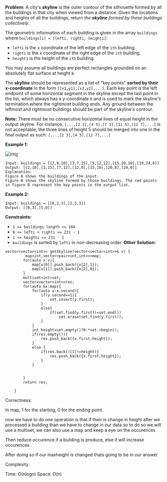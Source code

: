 **Problem:**
A city's **skyline** is the outer contour of the silhouette formed by all the buildings in that city when viewed from a distance. Given the locations and heights of all the buildings, return *the **skyline** formed by these buildings collectively*.

The geometric information of each building is given in the array `buildings` where `buildings[i] = [lefti, righti, heighti]`:

- `lefti` is the x coordinate of the left edge of the `ith` building.
- `righti` is the x coordinate of the right edge of the `ith` building.
- `heighti` is the height of the `ith` building.

You may assume all buildings are perfect rectangles grounded on an absolutely flat surface at height `0`.

The **skyline** should be represented as a list of "key points" **sorted by their x-coordinate** in the form `[[x1,y1],[x2,y2],...]`. Each key point is the left endpoint of some horizontal segment in the skyline except the last point in the list, which always has a y-coordinate `0` and is used to mark the skyline's termination where the rightmost building ends. Any ground between the leftmost and rightmost buildings should be part of the skyline's contour.

**Note:** There must be no consecutive horizontal lines of equal height in the output skyline. For instance, `[...,[2 3],[4 5],[7 5],[11 5],[12 7],...]` is not acceptable; the three lines of height 5 should be merged into one in the final output as such: `[...,[2 3],[4 5],[12 7],...]`

 

**Example 1:**

![img](https://assets.leetcode.com/uploads/2020/12/01/merged.jpg)

```
Input: buildings = [[2,9,10],[3,7,15],[5,12,12],[15,20,10],[19,24,8]]
Output: [[2,10],[3,15],[7,12],[12,0],[15,10],[20,8],[24,0]]
Explanation:
Figure A shows the buildings of the input.
Figure B shows the skyline formed by those buildings. The red points in figure B represent the key points in the output list.
```

**Example 2:**

```
Input: buildings = [[0,2,3],[2,5,3]]
Output: [[0,3],[5,0]]
```

 

**Constraints:**

- `1 <= buildings.length <= 104`
- `0 <= lefti < righti <= 231 - 1`
- `1 <= heighti <= 231 - 1`
- `buildings` is sorted by `lefti` in non-decreasing order.
**Other Solution:**
```
vector<vector<int>> getSkyline(vector<vector<int>>& v) {
         map<int,vector<pair<int,int>>>map;
        for(auto x:v){
            map[x[0]].push_back({x[2],1});
            map[x[1]].push_back({x[2],0});
        }
        multiset<int>set;
        vector<vector<int>>res;
        for(auto &x:map){
            for(auto y:x.second){
                if(y.second==1){
                    set.insert(y.first);
                }
                else{
                    if(set.find(y.first)!=set.end())
                        set.erase(set.find(y.first));
                }
            }
            int height=set.empty()?0:*set.rbegin();
            if(res.empty()){
                res.push_back({x.first,height});
            }
            else {
                if(res.back()[1]!=height){
                    res.push_back({x.first,height});
                }
            } 


        }
        return res;

    }
```
Correctness:


In map, 1 for the starting, 0 for the ending point.


now we have to do one operation is that if their is change in height after we processed a building than we have to change in our data so to do so we will use a multiset, we can also use a map and keep a eye on the occurences


Then reduce occurence if a building is produce, else it will increase occurences


After doing so if our maxheight is changed thats going to be in our answer

Complexity:

Time: O(nlogn)
Space: O(n)